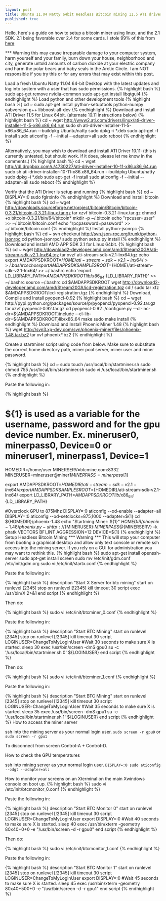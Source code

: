 ```yaml
---
layout: post
title: Ubuntu 11.04 Natty 64bit Headless Bitcoin mining 11.5 ATI driver and 2.1 SDK
published: true
---
```


Hello, here's a guide on how to setup a bitcoin miner using linux, and the 2.1 SDK. 2.1 being favorable over 2.4 for some cards. I stole 99% of this from [here](http://forum.bitcoin.org/index.php?topic=9239.0)

*** Warning this may cause irreparable damage to your computer system, harm yourself and your family, burn down your house, neighborhood and city, generate untold amounts of carbon dioxide at your electric company and harm the polar bears and baby seals in the Arctic Circle.  I am NOT responsible if you try this or for any errors that may exist within this post.

Load a fresh Ubuntu Natty 11.04 64-bit Desktop with the latest updates and log into system with a user that has sudo permissions.
{% highlight bash %}
sudo apt-get remove nvidia-common
sudo apt-get install libqtgui4
{% endhighlight %}
Load python and other development tools
{% highlight bash %}
cd ~
sudo apt-get install python-setuptools python-numpy subversion g++ libboost-all-dev
{% endhighlight %}
Download and install ATI Driver 11.5 for Linux 64bit. (alternate 10.11 instructions below)
{% highlight bash %}
cd ~
wget http://www2.ati.com/drivers/linux/ati-driver-installer-11-5-x86.x86_64.run
sudo sh ati-driver-installer-11-5-x86.x86_64.run --buildpkg Ubuntu/natty
sudo dpkg -i *.deb
sudo apt-get -f install
sudo aticonfig -f --initial --adapter=all
sudo reboot
{% endhighlight %}

Alternatively, you may wish to download and install ATI Driver 10.11:
(this is currently untested, but should work. If it does, please let me know in the comments.)
{% highlight bash %}
cd ~
wget http://dl.dropbox.com/u/4730227/ati-driver-installer-10-11-x86.x86_64.run
sudo sh ati-driver-installer-10-11-x86.x86_64.run --buildpkg Ubuntu/natty
sudo dpkg -i *.deb
sudo apt-get -f install
sudo aticonfig -f --initial --adapter=all
sudo reboot
{% endhighlight %}

Verify that the ATI Driver is setup and running
{% highlight bash %}
cd ~
DISPLAY=:0 sudo fglrxinfo
{% endhighlight %}
Download and install bitcoin
{% highlight bash %}
cd ~
wget http://downloads.sourceforge.net/project/bitcoin/Bitcoin/bitcoin-0.3.21/bitcoin-0.3.21-linux.tar.gz
tar xzvf bitcoin-0.3.21-linux.tar.gz
chmod +x bitcoin-0.3.21/bin/64/bitcoin*
mkdir -p ~/.bitcoin
echo "rpcuser=user" >> ~/.bitcoin/bitcoin.conf
echo "rpcpassword=password" >> ~/.bitcoin/bitcoin.conf
{% endhighlight %}
Install python-jsonrpc
{% highlight bash %}
cd ~
svn checkout http://svn.json-rpc.org/trunk/python-jsonrpc
cd python-jsonrpc/
sudo python setup.py install
{% endhighlight %}
Download and install AMD APP SDK 2.1 for Linux 64bit.
{% highlight bash %}
cd ~
wget http://download2-developer.amd.com/amd/Stream20GA/ati-stream-sdk-v2.1-lnx64.tgz
tar xvzf ati-stream-sdk-v2.1-lnx64.tgz
echo export AMDAPPSDKROOT=${HOME}/ati-stream-sdk-v2.1-lnx64/ >> ~/.bashrc
echo export AMDAPPSDKSAMPLESROOT=${HOME}/ati-stream-sdk-v2.1-lnx64/ >> ~/.bashrc
echo 'export LD_LIBRARY_PATH=${AMDAPPSDKROOT}lib/x86_64:${LD_LIBRARY_PATH}' >> ~/.bashrc
source ~/.bashrc
cd $AMDAPPSDKROOT
wget http://download2-developer.amd.com/amd/Stream20GA/icd-registration.tgz
cd /
sudo tar xfz $AMDAPPSDKROOT/icd-registration.tgz
{% endhighlight %}
Download, Compile and Install pyopencl-0.92
{% highlight bash %}
cd ~
wget http://pypi.python.org/packages/source/p/pyopencl/pyopencl-0.92.tar.gz
tar xzvf pyopencl-0.92.tar.gz
cd pyopencl-0.92
./configure.py --cl-inc-dir=${AMDAPPSDKROOT}include --cl-lib-dir=${AMDAPPSDKROOT}lib/x86_64
make
sudo make install
{% endhighlight %}
Download and Install Phoenix Miner 1.48
{% highlight bash %}
wget http://svn3.xp-dev.com/svn/phoenix-miner/files/phoenix-1.48.tar.bz2
tar xvf phoenix*.bz2
{% endhighlight %}

Create a startminer script using code from below.  Make sure to substitute the correct home directory path, miner pool server, miner user and miner password.

{% highlight bash %}
cd ~
sudo touch /usr/local/bin/startminer.sh
sudo chmod 755 /usr/local/bin/startminer.sh
sudo vi /usr/local/bin/startminer.sh
{% endhighlight %}

Paste the following in:

{% highlight bash %}
# ${1} is used as a variable for the username, password and for the gpu device number.  Ex. mineruser0, minerpass0, Device=0 or mineruser1, minerpass1, Device=1
HOMEDIR=/home/user
MINERSERV=btcmine.com:8332
MINERUSER=mineruser@miner${1}
MINERPASS=minerpass${1}

export AMDAPPSDKROOT=${HOMEDIR}/ati-stream-sdk-v2.1-lnx64/
export AMDAPPSDKSAMPLESROOT=${HOMEDIR}/ati-stream-sdk-v2.1-lnx64/
export LD_LIBRARY_PATH=${AMDAPPSDKROOT}lib/x86_64:${LD_LIBRARY_PATH}

#Overclock GPU to 875Mhz
DISPLAY=:0 aticonfig --od-enable --adapter=all
DISPLAY=:0 aticonfig --od-setclocks=875,1000 --adapter=${1}
cd ${HOMEDIR}/phoenix-1.48
echo "Startming Miner: ${1}"
${HOMEDIR}/phoenix-1.48/phoenix.py -u http://${MINERUSER}:${MINERPASS}@${MINERSERV} -k phatk VECTORS BFI_INT AGGRESSION=12 DEVICE=${1}
{% endhighlight %}
Setup Headless Bitcoin Mining 
 *** Warning *** This will stop your computer from booting a graphical desktop and allow only text console or remote ssh access into the mining server. 
If you rely on a GUI for administration you may want to rethink this.
{% highlight bash %}
sudo apt-get install openssh-server
sudo apt-get install screen
sudo mv /etc/init/gdm.conf /etc/init/gdm.org
sudo vi /etc/init/startx.conf
{% endhighlight %}

Paste the following in:

{% highlight bash %}
description     "Start X Server for btc mining"
start on runlevel [2345]
stop on runlevel [!2345]
kill timeout 30
script
   exec /usr/bin/X 2>&1
end script
{% endhighlight %}

Then do:

{% highlight bash %}
   sudo vi /etc/init/btcminer_0.conf
{% endhighlight %}

Paste the following in:

{% highlight bash %}
description     "Start BTC Mining"
start on runlevel [2345]
stop on runlevel [!2345]
kill timeout 30
script
   LOGINUSER=ChangeToMyLoginUser
  #Wait 30 seconds to make sure X is started.
  sleep 30
  exec /usr/bin/screen -dmS gpu0 su -c '/usr/local/bin/startminer.sh 0' ${LOGINUSER}
end script
{% endhighlight %}

Then do:

{% highlight bash %}
   sudo vi /etc/init/btcminer_1.conf
{% endhighlight %}

Paste the following in:

{% highlight bash %}
description     "Start BTC Mining"
start on runlevel [2345]
stop on runlevel [!2345]
kill timeout 30
script
LOGINUSER=ChangeToMyLoginUser
#Wait 35 seconds to make sure X is started.
sleep 35
   exec /usr/bin/screen -dmS gpu1 su -c '/usr/local/bin/startminer.sh 1' ${LOGINUSER}
end script
{% endhighlight %}
How to access the miner server

ssh into the mining server as your normal login user.
`sudo screen -r gpu0` or `sudo screen -r gpu1`

To disconnect from screen Control-A + Control-D.

How to check the GPU temperatures

ssh into mining server as your normal login user.
`DISPLAY=:0 sudo aticonfig --odgt --adapter=all`

How to monitor your screens on an Xterminal on the main Xwindows console on boot up.
{% highlight bash %}
sudo vi /etc/init/btcmonitor_0.conf
{% endhighlight %}

Paste the following in:

{% highlight bash %}
description     "Start BTC Monitor 0"
start on runlevel [2345]
stop on runlevel [!2345]
kill timeout 30
script
  LOGINUSER=ChangeToMyLoginUser
  export DISPLAY=:0
  #Wait 40 seconds to make sure X is started.
  sleep 40
  exec  /usr/bin/xterm -geometry 80x40+0+0 -e "/usr/bin/screen -d -r gpu0"
end script
{% endhighlight %}

Then do:

{% highlight bash %}
sudo vi /etc/init/btcmonitor_1.conf
{% endhighlight %}


Paste the following in:

{% highlight bash %}
description     "Start BTC Monitor 1"
start on runlevel [2345]
stop on runlevel [!2345]
kill timeout 30
script
  LOGINUSER=ChangeToMyLoginUser
  export DISPLAY=:0
  #Wait 45 seconds to make sure X is started.
  sleep 45
  exec  /usr/bin/xterm -geometry 80x40+500+0 -e "/usr/bin/screen -d -r gpu1"
end script
{% endhighlight %}